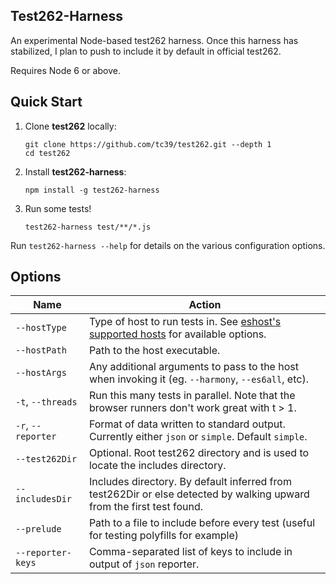 ## Test262-Harness

An experimental Node-based test262 harness. Once this harness has stabilized, I plan to push to include it by default in official test262.

Requires Node 6 or above.

## Quick Start

1. Clone **test262** locally:
    ```
    git clone https://github.com/tc39/test262.git --depth 1
    cd test262
    ```
2. Install **test262-harness**: 
    ```
    npm install -g test262-harness
    ```
3. Run some tests!
    ```
    test262-harness test/**/*.js
    ```

Run `test262-harness --help` for details on the various configuration options.

## Options

| Name    | Action      |
|------------|---------------|
| `--hostType` | Type of host to run tests in. See [eshost's supported hosts](https://github.com/bterlson/eshost#supported-hosts) for available options.
| `--hostPath` | Path to the host executable.
| `--hostArgs` | Any additional arguments to pass to the host when invoking it (eg. `--harmony`, `--es6all`, etc). 
| `-t`, `--threads` | Run this many tests in parallel. Note that the browser runners don't work great with t > 1.
| `-r`, `--reporter` | Format of data written to standard output. Currently either `json` or `simple`. Default `simple`.
|`--test262Dir` | Optional. Root test262 directory and is used to locate the includes directory.
|`--includesDir` | Includes directory. By default inferred from test262Dir or else detected by walking upward from the first test found.
|`--prelude` | Path to a file to include before every test (useful for testing polyfills for example)
|`--reporter-keys` | Comma-separated list of keys to include in output of `json` reporter.


